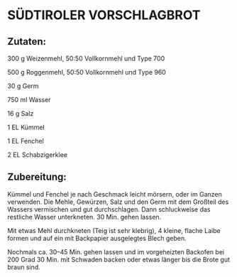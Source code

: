 # SÜDTIROLER VORSCHLAGBROT

## Zutaten:

300 g Weizenmehl, 50:50 Vollkornmehl und Type 700

500 g Roggenmehl, 50:50 Vollkornmehl und Type 960

30 g Germ

750 ml Wasser

16 g Salz

1 EL Kümmel

1 EL Fenchel

2 EL Schabzigerklee

## Zubereitung:

Kümmel und Fenchel je nach Geschmack leicht mörsern, oder im Ganzen
verwenden. Die Mehle, Gewürzen, Salz und den Germ mit dem Großteil des
Wassers vermischen und gut durchschlagen. Dann schluckweise das
restliche Wasser unterkneten. 30 Min. gehen lassen.

Mit etwas Mehl durchkneten (Teig ist sehr klebrig), 4 kleine, flache
Laibe formen und auf ein mit Backpapier ausgelegtes Blech geben.

Nochmals ca. 30–45 Min. gehen lassen und im vorgeheizten Backofen bei
200 Grad 30 Min. mit Schwaden backen oder etwas länger bis die Brote gut
braun sind.

